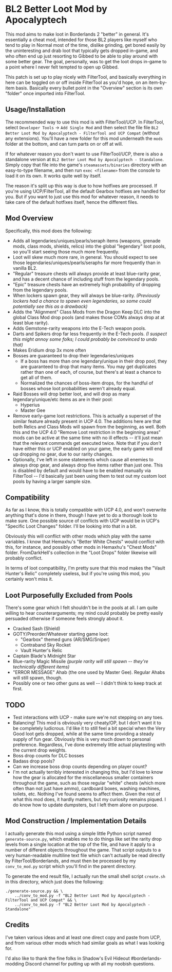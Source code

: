 BL2 Better Loot Mod by Apocalyptech
===================================

This mod aims to make loot in Borderlands 2 "better" in general.  It's
essentially a cheat mod, intended for those BL2 players like myself who
tend to play in Normal most of the time, dislike grinding, get bored easily
by the uninteresting and drab loot that typically gets dropped in-game, and
who often end up just resorting to Gibbed to be able to play around with
some better gear.  The goal, personally, was to get the loot drops in-game
to a point where I never felt tempted to open up Gibbed.

This patch is set up to play nicely with FilterTool, and basically
everything in here can be toggled on or off inside FilterTool as you'd
hope, on an item-by-item basis.  Basically every bullet point in the
"Overview" section is its own "folder" once imported into FilterTool.

Usage/Installation
------------------

The recommended way to use this mod is with FilterTool/UCP.  In FilterTool,
select `Developer Tools` -> `Add Single Mod` and then select the file
file `BL2 Better Loot Mod by Apocalyptech - FilterTool and UCP Compat`
(without any extensions).  You'll have a new folder for this mod underneath
the `mods` folder at the bottom, and can turn parts on or off at will.

If for whatever reason you don't want to use FilterTool/UCP, there is also
a standalone version at `BL2 Better Loot Mod by Apocalyptech - Standalone`.
Simply copy that file into the game's `steamassets/binaries` directory with
an easy-to-type filename, and then run `exec <filename>` from the console
to load it on its own.  It works quite well by itself.

The reason it's split up this way is due to how hotfixes are processed.  If
you're using UCP/FilterTool, all the default Gearbox hotfixes are handled
for you.  But if you want to just use this mod for whatever reason, it needs
to take care of the default hotfixes itself, hence the different files.

Mod Overview
------------

Specifically, this mod does the following:

* Adds all legendaries/uniques/pearls/seraph items (weapons, grenade mods,
  class mods, shields, relics) into the global "legendary" loot pools, so
  you'll start seeing those much more frequently.
* Loot will skew much more rare, in general.  You should expect to see
  those legendaries/uniques/pearls/seraphs far more frequently than in
  vanilla BL2.
* "Regular" treasure chests will always provide at least blue-rarity gear,
  and has a decent chance of including stuff from the legendary pools.
* "Epic" treasure chests have an extremely high probability of dropping
  from the legendary pools.
* When lockers spawn gear, they will always be blue-rarity.  *(Previously
  lockers had a chance to spawn even legendaries, so some could potentially
  see this as a drawback)*
* Adds the "Alignment" Class Mods from the Dragon Keep DLC into the global
  Class Mod drop pools (and makes those COMs always drop at at least blue
  rarity).
* Adds Gemstone-rarity weapons into the E-Tech weapon pools.
* Darts and Spikers drop far less frequently in the E-Tech pools.  *(I
  suspect this might annoy some folks; I could probably be convinced to
  undo that)*
* Makes Eridium drop 3x more often
* Bosses are guaranteed to drop their legendaries/uniques
  * If a boss has more than one legendary/unique in their drop pool, they
    are guaranteed to drop that many items.  You may get duplicates rather
    than one of each, of course, but there's at least a chance to get all
    of them.
  * Normalized the chances of boss-item drops, for the handful of bosses
    whose loot probabilities weren't already equal.
* Raid Bosses will drop better loot, and will drop as many legendary/unique/etc
  items as are in their pool:
  * Hyperius
  * Master Gee
* Remove early-game loot restrictions.  This is actually a superset of the
  similar feature already present in UCP 4.0.  The additions here are that
  both Relics and Class Mods will spawn from the beginning, as well.  Both
  this and the UCP 4.0 "Remove Loot restriction in the beginning areas"
  mods can be active at the same time with no ill effects -- it'll just
  mean that the relevant commands get executed twice.  Note that if you
  *don't* have either this or UCP enabled on your game, the early game will
  end up dropping *no* gear, due to our rarity changes.
* Optionally, I've left in some statements which cause all enemies to
  always drop gear, and always drop five items rather than just one.  This
  is disabled by default and would have to be enabled manually via FilterTool
  -- I'd basically just been using them to test out my custom loot pools by
  having a larger sample size.

Compatibility
-------------

As far as I know, this is totally compatible with UCP 4.0, and won't overwrite
anything that's done in there, though I have yet to do a thorough
look to make sure.  One possible source of conflicts with UCP would be in
UCP's "Specific Loot Changes" folder.  I'll be looking into that in a bit.

Obviously this will conflict with other mods which play with the same
variables.  I know that Hemaxhu's "Better White Chests" would conflict with
this, for instance, and possibly other mods in Hemaxhu's "Chest Mods"
folder.  FromDarkHell's collection in the "Loot Drops" folder likewise will
probably conflict.

In terms of loot compatibility, I'm pretty sure that this mod makes the
"Vault Hunter's Relic" completely useless, but if you're using this mod,
you certainly won't miss it.

Loot Purposefully Excluded from Pools
-------------------------------------

There's some gear which I felt shouldn't be in the pools at all.  I am
quite willing to hear counterarguments; my mind could probably be pretty
easily persuaded otherwise if someone feels strongly about it.

* Cracked Sash (Shield)
* GOTY/Preorder/Whatever starting game loot:
  * "Gearbox" themed guns (AR/SMG/Sniper)
  * Contraband Sky Rocket
  * Vault Hunter's Relic
* Captain Blade's Midnight Star
* Blue-rarity Magic Missile *(purple rarity will still spawn -- they're
  technically different items)*
* "ERROR MESSAGE" Ahab (the one used by Master Gee).  Regular Ahabs will
  still spawn, though.
* Possibly one or two other guns as well -- I didn't think to keep track at
  first.

TODO
----

* Test interactions with UCP - make sure we're not stepping on any toes.
* Balancing!  This mod is obviously very cheaty/OP, but I don't want it to
  be completely ludicrous.  I'd like it to still feel a bit special when
  the Very Good loot gets dropped, while at the same time providing a steady
  supply of fun gear.  Obviously this is very much down to personal
  preference.  Regardless, I've done extremely little actual playtesting
  with the current drop weights.
* Boss drop counts for DLC bosses
* Badass drop pools?
* Can we increase boss drop counts depending on player count?
* I'm not actually terribly interested in changing this, but I'd love to
  know how the gear is allocated for the miscellaneous smaller containers
  throughout the game, such as those regular "white" chests (which
  more often than not just have ammo), cardboard boxes, washing machines,
  toilets, etc.  Nothing I've found seems to affect them.  Given the rest
  of what this mod does, it hardly matters, but my curiosity remains
  piqued.  I do know how to update dumpsters, but I left them alone on
  purpose.

Mod Construction / Implementation Details
-----------------------------------------

I actually generate this mod using a simple little Python script named
`generate-source.py`, which enables me to do things like set the rarity
drop levels from a single location at the top of the file, and have it
apply to a number of different objects throughout the game.  That script
outputs to a very human-readable multiline text file which can't actually
be read directly by FilterTool/Borderlands, and must then be processed by
my `conv_to_mod.py` script which you'll find in the parent directory.

To generate the end result file, I actually run the small shell script
`create.sh` in this directory, which just does the following:

    ./generate-source.py && \
        ../conv_to_mod.py -f "BL2 Better Loot Mod by Apocalyptech - FilterTool and UCP Compat" && \
        ../conv_to_mod.py -f "BL2 Better Loot Mod by Apocalyptech - Standalone"

Credits
-------

I've taken various ideas and at least one direct copy and paste from UCP,
and from various other mods which had similar goals as what I was looking
for.

I'd also like to thank the fine folks in Shadow's Evil Hideout #borderlands-modding
Discord channel for putting up with all my noobish questions.
